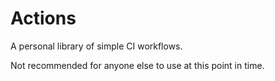 # Actions

A personal library of simple CI workflows.

Not recommended for anyone else to use at this point in time.
